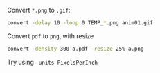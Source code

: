 Convert `*.png` to `.gif`:

```bash
convert -delay 10 -loop 0 TEMP_*.png anim01.gif
```

Convert `pdf` to `png`, with resize

```bash
convert -density 300 a.pdf -resize 25% a.png
```

Try using `-units PixelsPerInch`


